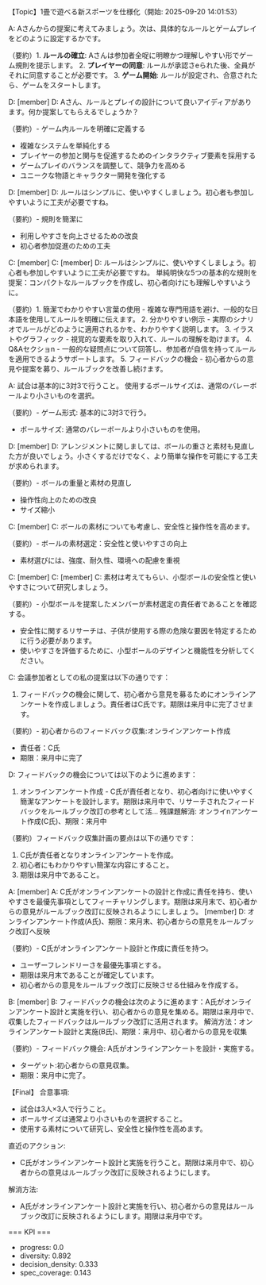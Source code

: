 【Topic】1畳で遊べる新スポーツを仕様化（開始: 2025-09-20 14:01:53）

A: Aさんからの提案に考えてみましょう。次は、具体的なルールとゲームプレイをどのように設定するかです。

（要約）1. **ルールの確立**: Aさんは参加者全哫に明瞭かつ理解しやすい形でゲーム規則を提示します。
2. **プレイヤーの同意**: ルールが承認さeられた後、全員がそれに同意することが必要です。
3. **ゲーム開始**: ルールが設定され、合意されたら、ゲームをスタートします。

D: [member] D: Aさん、ルールとプレイの設計について良いアイディアがあります。何か提案してもらえるでしょうか？

（要約）- ゲーム内ルールを明確に定義する
- 複雑なシステムを単純化する
- プレイヤーの参加と関与を促進するためのインタラクティブ要素を採用する
- ゲームプレイのバランスを調整して、競争力を高める
- ユニークな物語とキャラクター開発を強化する

D: [member] D: ルールはシンプルに、使いやすくしましょう。初心者も参加しやすいように工夫が必要ですね。

（要約）- 規則を簡潔に
- 利用しやすさを向上させるための改良
- 初心者参加促進のための工夫

C: [member] C: [member] D: ルールはシンプルに、使いやすくしましょう。初心者も参加しやすいように工夫が必要ですね。
単純明快な5つの基本的な規則を提案：コンパクトなルールブックを作成し、初心者向けにも理解しやすいように。

（要約）1. 簡潔でわかりやすい言葉の使用 - 複雑な専門用語を避け、一般的な日本語を使用してルールを明確に伝えます。
2. 分かりやすい例示 - 実際のシナリオでルールがどのように適用されるかを、わかりやすく説明します。
3. イラストやグラフィック - 視覚的な要素を取り入れて、ルールの理解を助けます。
4. Q&Aセクショn - 一般的な疑問点について回答し、参加者が自信を持ってルールを適用できるようサポートします。
5. フィードバックの機会 - 初心者からの意見や提案を募り、ルールブックを改善し続けます。

A: 試合は基本的に3対3で行うこと。
使用するボールサイズは、通常のバレーボールより小さいものを選択。

（要約）- ゲーム形式: 基本的に3対3で行う。
- ボールサイズ: 通常のバレーボールより小さいものを使用。

D: [member] D: アレンジメントに関しましては、ボールの重さと素材も見直した方が良いでしょう。小さくするだけでなく、より簡単な操作を可能にする工夫が求められます。

（要約）- ボールの重量と素材の見直し
- 操作性向上のための改良
- サイズ縮小

C: [member] C: ボールの素材についても考慮し、安全性と操作性を高めます。

（要約）- ボールの素材選定：安全性と使いやすさの向上
- 素材選びには、強度、耐久性、環境への配慮を重視

C: [member] C: [member] C: 素材は考えてもらい、小型ボールの安全性と使いやすさについて研究しましょう。

（要約）- 小型ボールを提案したメンバーが素材選定の責任者であることを確認する。
- 安全性に関するリサーチは、子供が使用する際の危険な要因を特定するために行う必要があります。
- 使いやすさを評価するために、小型ボールのデザインと機能性を分析してください。

C: 会議参加者としての私の提案は以下の通りです：

1. フィードバックの機会に関して、初心者から意見を募るためにオンラインアンケートを作成しましょう。責任者はC氏です。期限は来月中に完了させます。

（要約）- 初心者からのフィードバック収集:オンラインアンケート作成
- 責任者：C氏
- 期限：来月中に完了

D: フィードバックの機会については以下のように進めます：

1. オンラインアンケート作成 - C氏が責任者となり、初心者向けに使いやすく簡潔なアンケートを設計します。期限は来月中で、リサーチされたフィードバックをルールブック改訂の参考として活…
残課題解消: オンライnアンケート作成(C氏)、期限：来月中

（要約）フィードバック収集計画の要点は以下の通りです：
1. C氏が責任者となりオンラインアンケートを作成。
2. 初心者にもわかりやすい簡潔な内容にすること。
3. 期限は来月中であること。

A: [member] A: C氏がオンラインアンケートの設計と作成に責任を持ち、使いやすさを最優先事項としてフィーチャリングします。期限は来月末で、初心者からの意見がルールブック改訂に反映されるようにしましょう。
[member] D: オンラインアンケート作成(A氏)、期限：来月末、初心者からの意見をルールブック改訂へ反映

（要約）- C氏がオンラインアンケート設計と作成に責任を持つ。
- ユーザーフレンドリーさを最優先事項とする。
- 期限は来月末であることが確定しています。
- 初心者からの意見をルールブック改訂に反映させる仕組みを作成する。

B: [member] B: フィードバックの機会は次のように進めます：A氏がオンラインアンケート設計と実施を行い、初心者からの意見を集める。期限は来月中で、収集したフィードバックはルールブック改訂に活用されます。
解消方法：オンラインアンケート設計と実施(B氏)、期限：来月中、初心者からの意見を収集

（要約）- フィードバック機会: A氏がオンラインアンケートを設計・実施する。
- ターゲット:初心者からの意見収集。
- 期限：来月中に完了。

【Final】
合意事項:
- 試合は3人×3人で行うこと。
- ボールサイズは通常より小さいものを選択すること。
- 使用する素材について研究し、安全性と操作性を高めます。

直近のアクション:
- C氏がオンラインアンケート設計と実施を行うこと。期限は来月中で、初心者からの意見はルールブック改訂に反映されるようにします。

解消方法:
- A氏がオンラインアンケート設計と実施を行い、初心者からの意見はルールブック改訂に反映されるようにします。期限は来月中です。

=== KPI ===
- progress: 0.0
- diversity: 0.892
- decision_density: 0.333
- spec_coverage: 0.143
